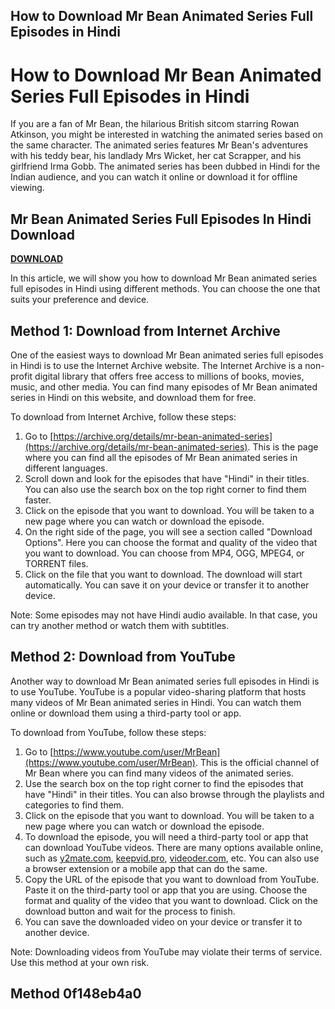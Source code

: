 ## How to Download Mr Bean Animated Series Full Episodes in Hindi

  
# How to Download Mr Bean Animated Series Full Episodes in Hindi
  
If you are a fan of Mr Bean, the hilarious British sitcom starring Rowan Atkinson, you might be interested in watching the animated series based on the same character. The animated series features Mr Bean's adventures with his teddy bear, his landlady Mrs Wicket, her cat Scrapper, and his girlfriend Irma Gobb. The animated series has been dubbed in Hindi for the Indian audience, and you can watch it online or download it for offline viewing.
 
## Mr Bean Animated Series Full Episodes In Hindi Download


[**DOWNLOAD**](https://www.google.com/url?q=https%3A%2F%2Ftinurll.com%2F2tLEMX&sa=D&sntz=1&usg=AOvVaw3QMgNq5Xvi96pl6hpkxQf1)

  
In this article, we will show you how to download Mr Bean animated series full episodes in Hindi using different methods. You can choose the one that suits your preference and device.
  
## Method 1: Download from Internet Archive
  
One of the easiest ways to download Mr Bean animated series full episodes in Hindi is to use the Internet Archive website. The Internet Archive is a non-profit digital library that offers free access to millions of books, movies, music, and other media. You can find many episodes of Mr Bean animated series in Hindi on this website, and download them for free.
  
To download from Internet Archive, follow these steps:
  
1. Go to [https://archive.org/details/mr-bean-animated-series](https://archive.org/details/mr-bean-animated-series). This is the page where you can find all the episodes of Mr Bean animated series in different languages.
2. Scroll down and look for the episodes that have "Hindi" in their titles. You can also use the search box on the top right corner to find them faster.
3. Click on the episode that you want to download. You will be taken to a new page where you can watch or download the episode.
4. On the right side of the page, you will see a section called "Download Options". Here you can choose the format and quality of the video that you want to download. You can choose from MP4, OGG, MPEG4, or TORRENT files.
5. Click on the file that you want to download. The download will start automatically. You can save it on your device or transfer it to another device.

Note: Some episodes may not have Hindi audio available. In that case, you can try another method or watch them with subtitles.
  
## Method 2: Download from YouTube
  
Another way to download Mr Bean animated series full episodes in Hindi is to use YouTube. YouTube is a popular video-sharing platform that hosts many videos of Mr Bean animated series in Hindi. You can watch them online or download them using a third-party tool or app.
  
To download from YouTube, follow these steps:

1. Go to [https://www.youtube.com/user/MrBean](https://www.youtube.com/user/MrBean). This is the official channel of Mr Bean where you can find many videos of the animated series.
2. Use the search box on the top right corner to find the episodes that have "Hindi" in their titles. You can also browse through the playlists and categories to find them.
3. Click on the episode that you want to download. You will be taken to a new page where you can watch or download the episode.
4. To download the episode, you will need a third-party tool or app that can download YouTube videos. There are many options available online, such as [y2mate.com](https://y2mate.com/), [keepvid.pro](https://keepvid.pro/), [videoder.com](https://www.videoder.com/), etc. You can also use a browser extension or a mobile app that can do the same.
5. Copy the URL of the episode that you want to download from YouTube. Paste it on the third-party tool or app that you are using. Choose the format and quality of the video that you want to download. Click on the download button and wait for the process to finish.
6. You can save the downloaded video on your device or transfer it to another device.

Note: Downloading videos from YouTube may violate their terms of service. Use this method at your own risk.
  
## Method 0f148eb4a0
